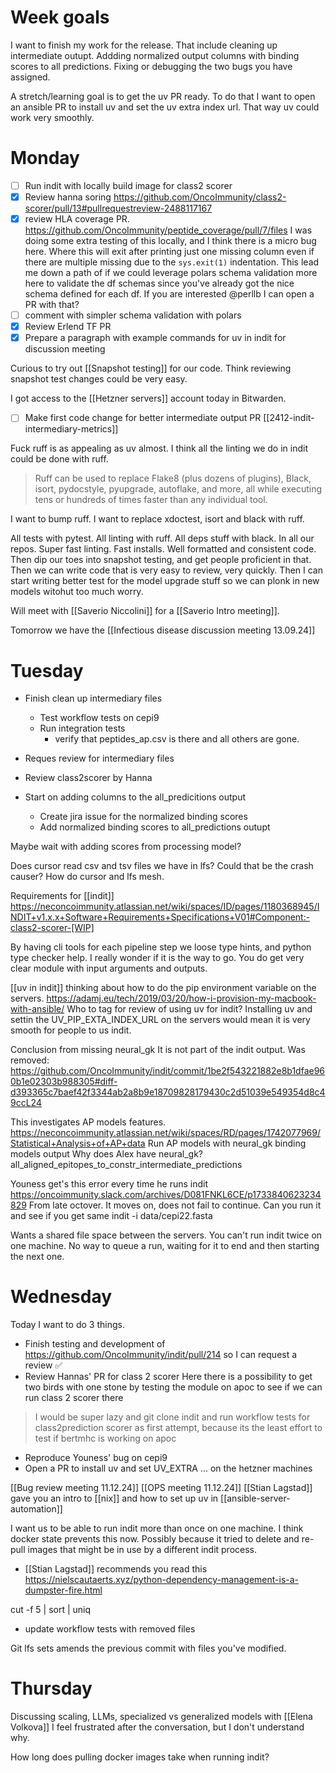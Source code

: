 # Week goals
I want to finish my work for the release.
That include cleaning up intermediate outupt.
Addding normalized output columns with binding scores to all predictions.
Fixing or debugging the two bugs you have assigned.

A stretch/learning goal is to get the uv PR ready. To do that I want to 
open an ansible PR to install uv and set the uv extra index url. That 
way uv could work very smoothly.

# Monday

- [ ] Run indit with locally build image for class2 scorer
- [x] Review hanna soring
https://github.com/OncoImmunity/class2-scorer/pull/13#pullrequestreview-2488117167
- [x] review HLA coverage PR.
https://github.com/OncoImmunity/peptide_coverage/pull/7/files
I was doing some extra testing of this locally, and I think there is a micro bug here. Where this will exit after printing just one missing column even if there are multiple missing due to the `sys.exit(1)` indentation.
This lead me down a path of if we could leverage polars schema validation more here to validate the df schemas since you've already got the nice schema defined for each df. If you are interested @perllb I can open a PR with that?
- [ ] comment with simpler schema validation with polars
- [x] Review Erlend TF PR
- [x] Prepare a paragraph with example commands for uv in indit for discussion meeting

Curious to try out [[Snapshot testing]] for our code. Think reviewing
snapshot test changes could be very easy.

I got access to the [[Hetzner servers]] account today in Bitwarden.

- [ ] Make first code change for better intermediate output PR
[[2412-indit-intermediary-metrics]]

Fuck ruff is as appealing as uv almost. I think all the linting we do in indit could be done
with ruff. 
> Ruff can be used to replace Flake8 (plus dozens of plugins), Black, isort, pydocstyle, pyupgrade, autoflake, and more, all while executing tens or hundreds of times faster than any individual tool.

I want to bump ruff.
I want to replace xdoctest, isort and black with ruff.

All tests with pytest.
All linting with ruff.
All deps stuff with black.
In all our repos. Super fast linting. Fast installs.
Well formatted and consistent code.
Then dip our toes into snapshot testing, and get people proficient in that.
Then we can write code that is very easy to review, very quickly.
Then I can start writing better test for the model upgrade stuff so we can
plonk in new models witohut too much worry.


Will meet with [[Saverio Niccolini]] for a [[Saverio Intro meeting]].

Tomorrow we have the [[Infectious disease discussion meeting 13.09.24]]

# Tuesday
- Finish clean up intermediary files
    - Test workflow tests on cepi9
    - Run integration tests
        - verify that peptides_ap.csv is there and all others are gone.
- Reques review for intermediary files
- Review class2scorer by Hanna

- Start on adding columns to the all_predicitions output
    - Create jira issue for the normalized binding scores
    - Add normalized binding scores to all_predictions outupt

Maybe wait with adding scores from processing model?

Does cursor read csv and tsv files we have in lfs? Could that be the crash causer?
How do cursor and lfs mesh.

Requirements for [[indit]]
https://neconcoimmunity.atlassian.net/wiki/spaces/ID/pages/1180368945/INDIT+v1.x.x+Software+Requirements+Specifications+V01#Component:-class2-scorer-[WIP]

By having cli tools for each pipeline step we loose type hints, and python
type checker help.
I really wonder if it is the way to go.
You do get very clear module with input arguments and outputs.

[[uv in indit]] thinking about how to do the pip environment variable on the servers.
https://adamj.eu/tech/2019/03/20/how-i-provision-my-macbook-with-ansible/
Who to tag for review of using uv for indit?
Installing uv and settin the UV_PIP_EXTA_INDEX_URL on the servers
would mean it is very smooth for people to us indit.

Conclusion from missing neural_gk
It is not part of the indit output.
Was removed:
https://github.com/OncoImmunity/indit/commit/1be2f543221882e8b1dfae960b1e02303b988305#diff-d393365c7baef42f3344ab2a8b9e18709828179430c2d51039e549354d8c49ccL24

This investigates AP models features.
https://neconcoimmunity.atlassian.net/wiki/spaces/RD/pages/1742077969/Statistical+Analysis+of+AP+data
Run AP models with neural_gk binding models output 
Why does Alex have neural_gk? all_aligned_epitopes_to_constr_intermediate_predictions


Youness get's this error every time he runs indit https://oncoimmunity.slack.com/archives/D081FNKL6CE/p1733840623234829
From late octover.
It moves on, does not fail to continue.
Can you run it and see if you get same
indit -i data/cepi22.fasta

Wants a shared file space between the servers.
You can't run indit twice on one machine.
No way to queue a run, waiting for it to end and then starting the next one.

# Wednesday

Today I want to do 3 things.
- Finish testing and development of https://github.com/OncoImmunity/indit/pull/214 so I can request a review ✅
- Review Hannas' PR for class 2 scorer 
Here there is a possibility to get two birds with one stone by testing the module on apoc to see if we can run class 2 scorer there
>I would be super lazy and git clone indit and run workflow tests for class2prediction scorer as first attempt, because its the least effort to test if bertmhc is working on apoc
- Reproduce Youness' bug on cepi9
- Open a PR to install uv and set UV_EXTRA ... on the hetzner machines


[[Bug review meeting 11.12.24]]
[[OPS meeting 11.12.24]]
[[Stian Lagstad]] gave you an intro to [[nix]] and how to set up uv in [[ansible-server-automation]]

I want us to be able to run indit more than once on one machine.
I think docker state prevents this now. Possibly because it tried to delete and re-pull images that might
be in use by a different indit process.


- [[Stian Lagstad]] recommends you read this https://nielscautaerts.xyz/python-dependency-management-is-a-dumpster-fire.html

cut -f 5 | sort | uniq

- update workflow tests with removed files

Git lfs sets amends the previous commit with files you've modified.

# Thursday
Discussing scaling, LLMs, specialized vs generalized models
with [[Elena Volkova]]
I feel frustrated after the conversation, but I don't understand
why.

How long does pulling docker images take when running indit?
